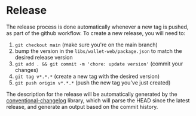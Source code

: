 # Release

The release process is done automatically whenever a new tag is pushed, as part of the github workflow. To create a new release, you will need to:

1. `git checkout main` (make sure you're on the main branch)
2. bump the version in the `libs/wallet-web/package.json` to match the desired release version
3. `git add . && git commit -m 'chore: update version'` (commit your changes)
4. `git tag v*.*.*` (create a new tag with the desired version)
5. `git push origin v*.*.*` (push the new tag you've just created)

The description for the release will be automatically generated by the [conventional-changelog](https://github.com/conventional-changelog/conventional-changelog) library, which will parse the HEAD since the latest release, and generate an output based on the commit history.
